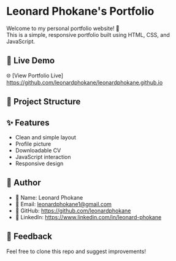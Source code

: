 # Leonard Phokane's Portfolio

Welcome to my personal portfolio website! 👋  
This is a simple, responsive portfolio built using HTML, CSS, and JavaScript.

## 🔗 Live Demo

🌐 [View Portfolio Live] https://github.com/leonardphokane/leonardphokane.github.io


## 📁 Project Structure


## ✨ Features

- Clean and simple layout
- Profile picture
- Downloadable CV
- JavaScript interaction
- Responsive design

## 💼 Author

- 👤 Name: Leonard Phokane  
- 📧 Email: leonardphokane1@gmail.com  
- 🔗 GitHub: https://github.com/leonardphokane
- 🔗 LinkedIn: https://www.linkedin.com/in/leonard-phokane

## 🙌 Feedback

Feel free to clone this repo and suggest improvements!
